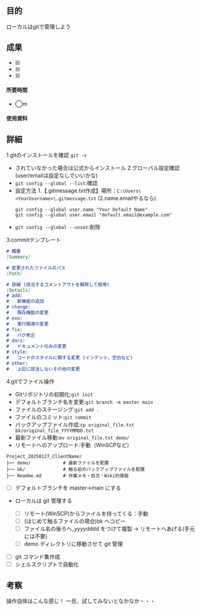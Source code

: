 ## 目的
<!-- 目的(〜を知りたい/〜を実装したい) -->
ローカルはgitで管理しよう
## 成果
<!-- 成果(できたこと/できなかったこと) -->
- [x]
- [x]
- [x]
#### 所要時間
- ◯m
#### 使用資料
<!-- 使用資料(教材/書籍/ワークシート/Youtube) -->

## 詳細
<!-- 詳細(キーワード/プロセス//具体例を挙げる/今回の課題解決を今後に繋げられる形で記録) -->
1.gitのインストールを確認
`git -v`
  - されていなかった場合は公式からインストール
2.グローバル設定確認(user/emailは設定なしでいいかな)
  - `git config --global --list`:確認
  - 設定方法
    1.【.gitmessage.txt作成】場所：`C:\Users\<YourUsername>\.gitmessage.txt`
    (2.name.emailやるなら)
    ```
    git config --global user.name "Your Default Name"
    git config --global user.email "default.email@example.com"
    ```
  - `git config --global --unset`:削除

3.commitテンプレート
  ```md
  # 概要
  [Summary]

  # 変更されたファイルのパス
  [Path]

  # 詳細 (該当するコメントアウトを解除して使用)
  [Details]
  # add:
  #   新機能の追加
  # change:
  #   既存機能の変更
  # exe:
  #   実行関連の変更
  # fix:
  #   バグ修正
  # docs:
  #   ドキュメントのみの変更
  # style:
  #   コードのスタイルに関する変更 (インデント、空白など)
  # other:
  #   上記に該当しないその他の変更
  ```

4.gitでファイル操作
  - Gitリポジトリの初期化:`git init`
  - デフォルトブランチ名を変更:`git branch -m master main`
  - ファイルのステージング:`git add .`
  - ファイルのコミット:`git commit`
  - バックアップファイル作成:`cp original_file.txt bk/original_file_YYYYMMDD.txt`
  - 最新ファイル移動:`mv original_file.txt demo/`
  - リモートへのアップロード:手動（WinSCPなど）

```
Project_20250127_ClientName/
├── demo/            # 最新ファイルを配置
├── bk/              # 触る前のバックアップファイルを配置
├── Readme.md        # 作業メモ・目次・Wiki的情報

```

- [ ] デフォルトブランチを master→main にする
- ローカルは git 管理する

  - [ ] リモート(WinSCP)からファイルを持ってくる：手動
  - [ ] (はじめて触るファイルの場合)bk へコピー
  - [ ] ファイル名の後ろへ\_yyyydddd をつけて複製 → リモートへあげる(手元には不要)
  - [ ] demo ディレクトリに移動させて git 管理

- [ ] git コマンド集作成
- [ ] シェルスクリプトで自動化

## 考察
<!-- 考察(今後の展望/) -->
操作自体はこんな感じ！
一旦、試してみないとなかなか・・・